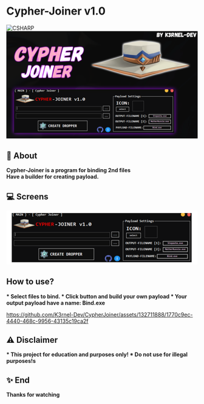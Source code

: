 # Cypher-Joiner v1.0
![CSHARP](https://img.shields.io/badge/Language-CSHARP-aqua?style=for-the-badge&logo=CS)
![](banner.png)

## 📑 About
<b>Cypher-Joiner is a program for binding 2nd files</b>
<strong><br>Have a builder for creating payload.</strong>

## 💻 Screens
<p float="left" align="center">
  <img alt="screen" width="650" src="logo.png">
</p> 

## How to use?
<b>
 * Select files to bind.
 * Click button and build your own payload
 * Your output payload have a name: Bind.exe
</b>


https://github.com/K3rnel-Dev/CypherJoiner/assets/132711888/1770c9ec-4440-468c-9956-43135c19ca2f


## ⚠️ Disclaimer
<b>
 * This project for education and purposes only!
 * Do not use for illegal purposes!s
</b>

## ✨ End
<strong>Thanks for watching</strong>
